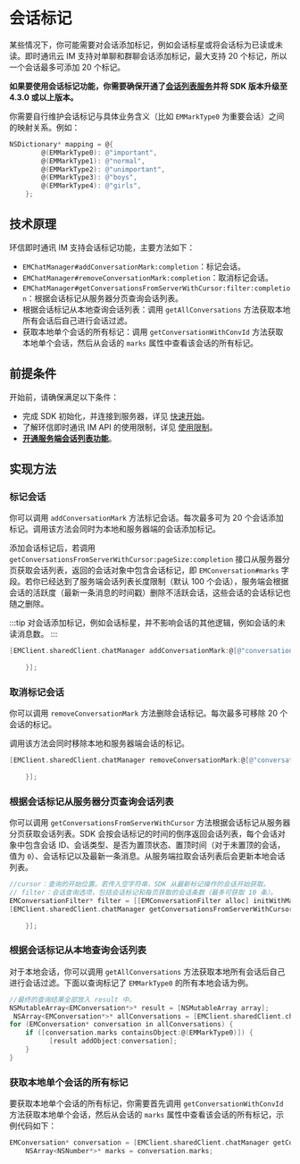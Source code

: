 # 会话标记

<Toc />

某些情况下，你可能需要对会话添加标记，例如会话标星或将会话标为已读或未读。即时通讯云 IM 支持对单聊和群聊会话添加标记，最大支持 20 个标记，所以一个会话最多可添加 20 个标记。

**如果要使用会话标记功能，你需要确保开通了[会话列表服务](conversation_list.html#从服务器分页获取会话列表)并将 SDK 版本升级至 4.3.0 或以上版本。**

你需要自行维护会话标记与具体业务含义（比如 `EMMarkType0` 为重要会话）之间的映射关系。例如：

```objective-c
NSDictionary* mapping = @{
        @(EMMarkType0): @"important",
        @(EMMarkType1): @"normal",
        @(EMMarkType2): @"unimportant",
        @(EMMarkType3): @"boys",
        @(EMMarkType4): @"girls",
    };
```

## 技术原理

环信即时通讯 IM 支持会话标记功能，主要方法如下：

- `EMChatManager#addConversationMark:completion`：标记会话。
- `EMChatManager#removeConversationMark:completion`：取消标记会话。
- `EMChatManager#getConversationsFromServerWithCursor:filter:completion`：根据会话标记从服务器分页查询会话列表。
- 根据会话标记从本地查询会话列表：调用 `getAllConversations` 方法获取本地所有会话后自己进行会话过滤。
- 获取本地单个会话的所有标记：调用 `getConversationWithConvId` 方法获取本地单个会话，然后从会话的 `marks` 属性中查看该会话的所有标记。

## 前提条件

开始前，请确保满足以下条件：

- 完成 SDK 初始化，并连接到服务器，详见 [快速开始](quickstart.html)。
- 了解环信即时通讯 IM API 的使用限制，详见 [使用限制](/product/limitation.html)。
- **[开通服务端会话列表功能](conversation_list#从服务器分页获取会话列表)**。

## 实现方法

### 标记会话

你可以调用 `addConversationMark` 方法标记会话。每次最多可为 20 个会话添加标记。调用该方法会同时为本地和服务器端的会话添加标记。

添加会话标记后，若调用 `getConversationsFromServerWithCursor:pageSize:completion` 接口从服务器分页获取会话列表，返回的会话对象中包含会话标记，即 `EMConversation#marks` 字段。若你已经达到了服务端会话列表长度限制（默认 100 个会话），服务端会根据会话的活跃度（最新一条消息的时间戳）删除不活跃会话，这些会话的会话标记也随之删除。

:::tip
对会话添加标记，例如会话标星，并不影响会话的其他逻辑，例如会话的未读消息数。
:::

```objective-c
[EMClient.sharedClient.chatManager addConversationMark:@[@"conversationId1"] mark:EMMarkType0 completion:^(EMError * _Nullable aError) {
            
    }];
```

### 取消标记会话

你可以调用 `removeConversationMark` 方法删除会话标记。每次最多可移除 20 个会话的标记。

调用该方法会同时移除本地和服务器端会话的标记。

```objective-c
[EMClient.sharedClient.chatManager removeConversationMark:@[@"conversationId1"] mark:EMMarkType0 completion:^(EMError * _Nullable aError) {
            
    }];
```

### 根据会话标记从服务器分页查询会话列表

你可以调用 `getConversationsFromServerWithCursor` 方法根据会话标记从服务器分页获取会话列表。SDK 会按会话标记的时间的倒序返回会话列表，每个会话对象中包含会话 ID、会话类型、是否为置顶状态、置顶时间（对于未置顶的会话，值为 `0`）、会话标记以及最新一条消息。从服务端拉取会话列表后会更新本地会话列表。


```objective-c
//cursor：查询的开始位置。若传入空字符串，SDK 从最新标记操作的会话开始获取。
// filter：会话查询选项，包括会话标记和每页获取的会话条数（最多可获取 10 条）。
EMConversationFilter* filter = [[EMConversationFilter alloc] initWithMark:EMMarkType0 pageSize:10];
[EMClient.sharedClient.chatManager getConversationsFromServerWithCursor:@"" filter:filter completion:^(EMCursorResult<EMConversation *> * _Nullable result, EMError * _Nullable error) {
            
    }];
```

### 根据会话标记从本地查询会话列表

对于本地会话，你可以调用 `getAllConversations` 方法获取本地所有会话后自己进行会话过滤。下面以查询标记了 `EMMarkType0` 的所有本地会话为例。

```objective-c
//最终的查询结果全部放入 result 中。
NSMutableArray<EMConversation*>* result = [NSMutableArray array];
 NSArray<EMConversation*>* allConversations = [EMClient.sharedClient.chatManager getAllConversations];
for (EMConversation* conversation in allConversations) {
    if ([conversation.marks containsObject:@(EMMarkType0)]) {
          [result addObject:conversation];
    }
}
```

### 获取本地单个会话的所有标记

要获取本地单个会话的所有标记，你需要首先调用 `getConversationWithConvId` 方法获取本地单个会话，然后从会话的 `marks` 属性中查看该会话的所有标记，示例代码如下：

```objective-c
EMConversation* conversation = [EMClient.sharedClient.chatManager getConversationWithConvId:@"conversationId"];
    NSArray<NSNumber*>* marks = conversation.marks;
```

